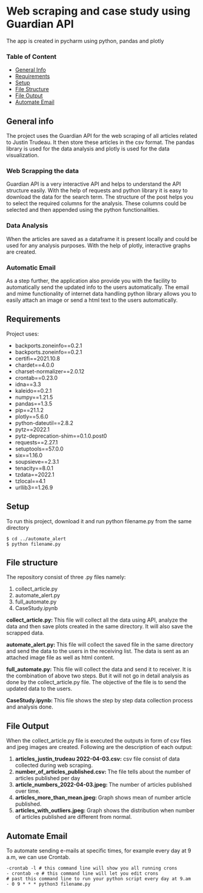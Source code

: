 <h1>Web scraping and case study using Guardian API</h1>
<p>The app is created in pycharm using python, pandas and plotly</p>
<h3>Table of Content</h3>

* [General Info](#general-info)
* [Requirements](#requirements)
* [Setup](#setup)
* [File Structure](#file-structure)
* [File Output](#file-output)
* [Automate Email](#automate-email)

## General info
The project uses the Guardian API for the web scraping of all articles related to Justin Trudeau.
It then store these articles in the csv format. The pandas library is used for the data
analysis and plotly is used for the data visualization.

### Web Scrapping the data
Guardian API is a very interactive API and helps to understand the API structure easily.
With the help of requests and python library it is easy to download the data for the search term.
The structure of the post helps you to select the required columns for the analysis. These
columns could be selected and then appended using the python functionalities.

### Data Analysis
When the articles are saved as a dataframe it is present locally and could be used for any
analysis purposes. With the help of plotly, interactive graphs are created.

### Automatic Email
As a step further, the application also provide you with the facility to automatically send 
the updated info to the users automatically. The email and mime functionality of 
internet data handling python library allows you to easily attach an image or send a html text
to the users automatically.
	
## Requirements
Project uses:
* backports.zoneinfo==0.2.1
* backports.zoneinfo==0.2.1
* certifi==2021.10.8
* chardet==4.0.0
* charset-normalizer==2.0.12
* crontab==0.23.0
* idna==3.3
* kaleido==0.2.1
* numpy==1.21.5
* pandas==1.3.5
* pip==21.1.2
* plotly==5.6.0
* python-dateutil==2.8.2
* pytz==2022.1
* pytz-deprecation-shim==0.1.0.post0
* requests==2.27.1
* setuptools==57.0.0
* six==1.16.0
* soupsieve==2.3.1	
* tenacity==8.0.1
* tzdata==2022.1
* tzlocal==4.1
* urllib3==1.26.9
	
## Setup
To run this project, download it and run python filename.py from the same directory

```
$ cd ../automate_alert
$ python filename.py

```
## File structure
The repository consist of three .py files namely:
1. collect_article.py
2. automate_alert.py
3. full_automate.py
4. CaseStudy.ipynb

<b>collect_article.py: </b>  This file will collect all the data using API, analyze the data
and then save plots created in the same directory. It will also save the scrapped data.

<b>automate_alert.py: </b> This file will collect the saved file in the same directory and send the data to
the users in the receiving list. The data is sent as an attached image file as well as
html content.

<b>full_automate.py: </b> This file will collect the data and send it to receiver. It is the
combination of above two steps. But it will not go in detail analysis as done by the 
collect_article.py file. The objective of the file is to send the updated data to the users.

<b>CaseStudy.ipynb: </b> This file shows the step by step data collection process and analysis done.

## File Output
When the collect_article.py file is executed the outputs in form of csv files and jpeg images are created.
Following are the description of each output:
1. <b>articles_justin_trudeau 2022-04-03.csv:</b> csv file consist of data collected during web scraping.
2. <b>number_of_articles_published.csv: </b> The file tells about the number of articles published per day
3. <b>article_numbers_2022-04-03.jpeg: </b> The number of articles published over time.
4. <b>articles_more_than_mean.jpeg: </b> Graph shows mean of number article published.
5. <b>articles_with_outliers.jpeg: </b> Graph shows the distribution when number of articles published are different from normal.

## Automate Email
To automate sending e-mails at specific times, for example every day at 9 a.m, we can use Crontab.
```
-crontab -l # this command line will show you all running crons
- crontab -e # this command line will let you edit crons
# past this command line to run your python script every day at 9.am
- 0 9 * * * python3 filename.py
```